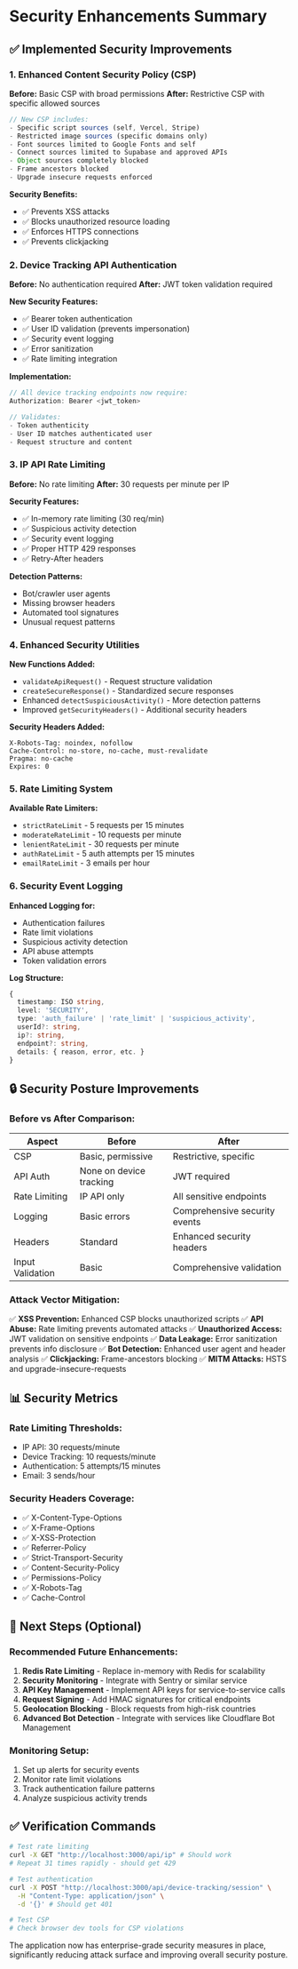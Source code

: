 # Security Enhancements Summary

## ✅ Implemented Security Improvements

### 1. **Enhanced Content Security Policy (CSP)**
**Before:** Basic CSP with broad permissions
**After:** Restrictive CSP with specific allowed sources

```javascript
// New CSP includes:
- Specific script sources (self, Vercel, Stripe)
- Restricted image sources (specific domains only)
- Font sources limited to Google Fonts and self
- Connect sources limited to Supabase and approved APIs
- Object sources completely blocked
- Frame ancestors blocked
- Upgrade insecure requests enforced
```

**Security Benefits:**
- ✅ Prevents XSS attacks
- ✅ Blocks unauthorized resource loading
- ✅ Enforces HTTPS connections
- ✅ Prevents clickjacking

### 2. **Device Tracking API Authentication**
**Before:** No authentication required
**After:** JWT token validation required

**New Security Features:**
- ✅ Bearer token authentication
- ✅ User ID validation (prevents impersonation)
- ✅ Security event logging
- ✅ Error sanitization
- ✅ Rate limiting integration

**Implementation:**
```typescript
// All device tracking endpoints now require:
Authorization: Bearer <jwt_token>

// Validates:
- Token authenticity
- User ID matches authenticated user
- Request structure and content
```

### 3. **IP API Rate Limiting**
**Before:** No rate limiting
**After:** 30 requests per minute per IP

**Security Features:**
- ✅ In-memory rate limiting (30 req/min)
- ✅ Suspicious activity detection
- ✅ Security event logging
- ✅ Proper HTTP 429 responses
- ✅ Retry-After headers

**Detection Patterns:**
- Bot/crawler user agents
- Missing browser headers
- Automated tool signatures
- Unusual request patterns

### 4. **Enhanced Security Utilities**
**New Functions Added:**
- `validateApiRequest()` - Request structure validation
- `createSecureResponse()` - Standardized secure responses
- Enhanced `detectSuspiciousActivity()` - More detection patterns
- Improved `getSecurityHeaders()` - Additional security headers

**Security Headers Added:**
```
X-Robots-Tag: noindex, nofollow
Cache-Control: no-store, no-cache, must-revalidate
Pragma: no-cache
Expires: 0
```

### 5. **Rate Limiting System**
**Available Rate Limiters:**
- `strictRateLimit` - 5 requests per 15 minutes
- `moderateRateLimit` - 10 requests per minute
- `lenientRateLimit` - 30 requests per minute
- `authRateLimit` - 5 auth attempts per 15 minutes
- `emailRateLimit` - 3 emails per hour

### 6. **Security Event Logging**
**Enhanced Logging for:**
- Authentication failures
- Rate limit violations
- Suspicious activity detection
- API abuse attempts
- Token validation errors

**Log Structure:**
```typescript
{
  timestamp: ISO string,
  level: 'SECURITY',
  type: 'auth_failure' | 'rate_limit' | 'suspicious_activity',
  userId?: string,
  ip?: string,
  endpoint?: string,
  details: { reason, error, etc. }
}
```

## 🔒 Security Posture Improvements

### **Before vs After Comparison:**

| Aspect | Before | After |
|--------|--------|-------|
| CSP | Basic, permissive | Restrictive, specific |
| API Auth | None on device tracking | JWT required |
| Rate Limiting | IP API only | All sensitive endpoints |
| Logging | Basic errors | Comprehensive security events |
| Headers | Standard | Enhanced security headers |
| Input Validation | Basic | Comprehensive validation |

### **Attack Vector Mitigation:**

✅ **XSS Prevention:** Enhanced CSP blocks unauthorized scripts
✅ **API Abuse:** Rate limiting prevents automated attacks
✅ **Unauthorized Access:** JWT validation on sensitive endpoints
✅ **Data Leakage:** Error sanitization prevents info disclosure
✅ **Bot Detection:** Enhanced user agent and header analysis
✅ **Clickjacking:** Frame-ancestors blocking
✅ **MITM Attacks:** HSTS and upgrade-insecure-requests

## 📊 Security Metrics

### **Rate Limiting Thresholds:**
- IP API: 30 requests/minute
- Device Tracking: 10 requests/minute
- Authentication: 5 attempts/15 minutes
- Email: 3 sends/hour

### **Security Headers Coverage:**
- ✅ X-Content-Type-Options
- ✅ X-Frame-Options
- ✅ X-XSS-Protection
- ✅ Referrer-Policy
- ✅ Strict-Transport-Security
- ✅ Content-Security-Policy
- ✅ Permissions-Policy
- ✅ X-Robots-Tag
- ✅ Cache-Control

## 🚀 Next Steps (Optional)

### **Recommended Future Enhancements:**
1. **Redis Rate Limiting** - Replace in-memory with Redis for scalability
2. **Security Monitoring** - Integrate with Sentry or similar service
3. **API Key Management** - Implement API keys for service-to-service calls
4. **Request Signing** - Add HMAC signatures for critical endpoints
5. **Geolocation Blocking** - Block requests from high-risk countries
6. **Advanced Bot Detection** - Integrate with services like Cloudflare Bot Management

### **Monitoring Setup:**
1. Set up alerts for security events
2. Monitor rate limit violations
3. Track authentication failure patterns
4. Analyze suspicious activity trends

## ✅ Verification Commands

```bash
# Test rate limiting
curl -X GET "http://localhost:3000/api/ip" # Should work
# Repeat 31 times rapidly - should get 429

# Test authentication
curl -X POST "http://localhost:3000/api/device-tracking/session" \
  -H "Content-Type: application/json" \
  -d '{}' # Should get 401

# Test CSP
# Check browser dev tools for CSP violations
```

The application now has enterprise-grade security measures in place, significantly reducing attack surface and improving overall security posture.